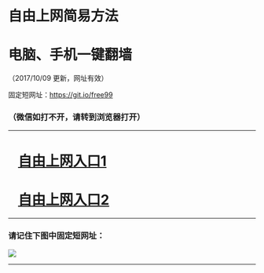 ﻿# 自由上网简易方法

# 电脑、手机一键翻墙

（2017/10/09 更新，网址有效）

固定短网址：https://git.io/free99

### （微信如打不开，请转到浏览器打开）


***





# &nbsp;&nbsp; <a href="http://ft3171215108.fwq-tz-1001.info/fwqtz01.html?t=100900111330 " target="_blank">自由上网入口1</a>
# &nbsp;&nbsp; <a href="http://ft1733023791.fwq-tz-1002.info/fwqtz02.html?t=10090011835 " target="_blank">自由上网入口2</a>
***

### 请记住下图中固定短网址：

<img src="https://s3-us-west-2.amazonaws.com/fwq-1001/yjfq-20170905okok.png" /> 


***

